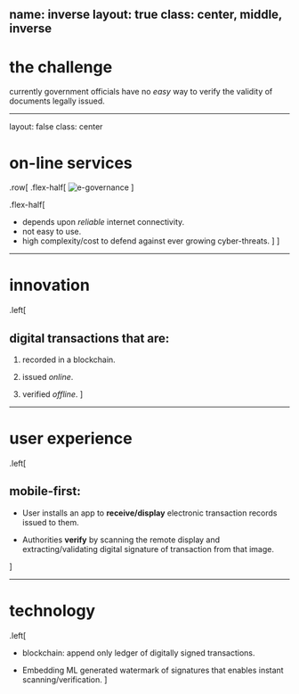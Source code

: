 name: inverse
layout: true
class: center, middle, inverse
---

# the challenge

currently government officials have no _easy_ way to verify the validity of documents legally issued.

---
layout: false
class: center

# on-line services

.row[
.flex-half[
![e-governance](https://cdn1.expresscomputer.in/wp-content/uploads/2019/02/28154124/e-Governance-750x430.jpg)
]

.flex-half[
* depends upon _reliable_ internet connectivity.
* not easy to use.
* high complexity/cost to defend against ever growing cyber-threats.
]
]
---

# innovation

.left[
## digital transactions that are:

1. recorded in a blockchain.

2. issued _online_.

3. verified _offline_.
]

---

# user experience

.left[
## mobile-first:

* User installs an app to **receive/display** electronic transaction records issued to them.

* Authorities **verify** by scanning the remote display and extracting/validating digital signature of transaction from that image.

]

---

# technology

.left[
* blockchain: append only ledger of digitally signed transactions.

* Embedding ML generated watermark of signatures that enables instant scanning/verification.
]
